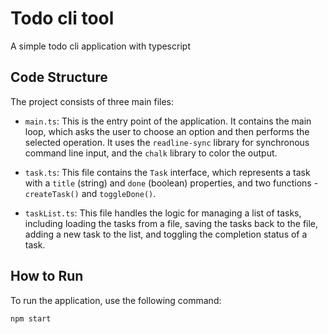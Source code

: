 
# Todo cli tool

A simple todo cli application with typescript

## Code Structure

The project consists of three main files:

- `main.ts`: This is the entry point of the application. It contains the main loop, which asks the user to choose an option and then performs the selected operation. It uses the `readline-sync` library for synchronous command line input, and the `chalk` library to color the output.

- `task.ts`: This file contains the `Task` interface, which represents a task with a `title` (string) and `done` (boolean) properties, and two functions - `createTask()` and `toggleDone()`.

- `taskList.ts`: This file handles the logic for managing a list of tasks, including loading the tasks from a file, saving the tasks back to the file, adding a new task to the list, and toggling the completion status of a task.

## How to Run

To run the application, use the following command:

```bash
npm start
```
